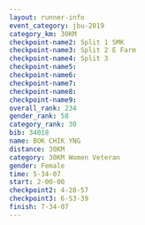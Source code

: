 ```yaml
---
layout: runner-info 
event_category: jbu-2019 
category_km: 30KM 
checkpoint-name2: Split 1 SMK 
checkpoint-name3: Split 2 E Farm 
checkpoint-name4: Split 3 
checkpoint-name5: 
checkpoint-name6: 
checkpoint-name7: 
checkpoint-name8: 
checkpoint-name9: 
overall_rank: 234
gender_rank: 58
category_rank: 30
bib: 34018
name: BOK CHIK YNG
distance: 30KM
category: 30KM Women Veteran
gender: Female
time: 5-34-07
start: 2-00-00
checkpoint2: 4-28-57
checkpoint3: 6-53-39
finish: 7-34-07
---
```

